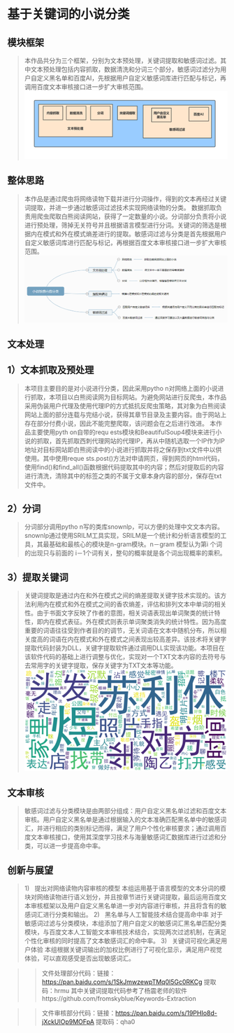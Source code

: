 基于关键词的小说分类
===
模块框架
---
>本作品共分为三个框架，分别为文本预处理，关键词提取和敏感词过滤。其中文本预处理包括内容抓取，数据清洗和分词三个部分，敏感词过滤分为用户自定义黑名单和百度AI，先根据用户自定义敏感词库进行匹配与标记，再调用百度文本审核接口进一步扩大审核范围。
![模块框架](https://github.com/xu798/-/blob/master/%E5%9B%BE%E7%89%87/%E6%A1%86%E6%9E%B6.png)

整体思路
---
>本作品是通过爬虫将网络读物下载并进行分词操作，得到的文本再经过关键词提取，并进一步通过敏感词过滤技术实现网络读物的分类。
数据抓取负责用爬虫爬取白熊阅读网站，获得了一定数量的小说。分词部分负责将小说进行预处理，筛掉无关符号并且根据语言模型进行分词。关键词的筛选是根据内在模式和外在模式熵差进行的提取。敏感词过滤与分类是首先根据用户自定义敏感词库进行匹配与标记，再根据百度文本审核接口进一步扩大审核范围。
![整体思路](https://github.com/xu798/-/blob/master/%E5%9B%BE%E7%89%87/%E6%95%B4%E4%BD%93%E6%80%9D%E8%B7%AF.png)

文本处理
---
1）文本抓取及预处理
---
>本项目主要目的是对小说进行分类，因此采用pytho n对网络上面的小说进行抓取，本项目以白熊阅读网为目标网站。为避免网站进行反爬虫，本作品采用伪装用户代理及使用代理IP的方式抵抗反爬虫策略，其对象为白熊阅读网站上面的部分连载与完结小说，获得其章节目录及主要内容。由于网站上存在部分付费小说，因此不能完整爬取，该问题会在之后进行改进。
本作品主要使用pyth on自带的requ ests模块和BeautifulSoup4模块来进行小说的抓取，首先抓取西刺代理网站的代理IP，再从中随机选取一个IP作为IP地址对目标网站即白熊阅读中的小说进行抓取并将之保存到txt文件中以供使用。其中使用reque sts.post()方法对申请网页，得到网页的html代码，使用find()和find_all()函数根据代码提取其中的内容；然后对提取后的内容进行清洗，清除其中的标签之类的不属于文章本身内容的部分，保存在txt文件中。

2）分词
---
>分词部分调用pytho n写的类库snownlp，可以方便的处理中文文本内容。snownlp通过使用SRILM工具实现，SRILM是一个统计和分析语言模型的工具，其最基础和最核心的模块是n-gram模块。n－gram 模型认为第i 个词的出现只与前面的 i－1个词有关，整句的概率就是各个词出现概率的乘积。

3）提取关键词
---
>关键词提取是通过内在和外在模式之间的熵差提取关键字技术实现的。该方法利用内在模式和外在模式之间的香农熵差，评估和排列文本中单词的相关性。由于书面文字反映了作者的意图，相关词语表现出单词聚类的统计特性，即内在模式表征。外在模式则表示单词聚类消失的统计特性。因为高度重要的词语往往受到作者目的的调节，无关词语在文本中随机分布，所以相关度高的词语在内在模式和外在模式之间表现出较高差异。该技术将关键字提取代码封装为DLL，关键字提取软件通过调用DLL实现该功能。本项目在该软件代码的基础上进行调整与优化，实现对一个TXT文本内容的去符号与去常用字的关键字提取，保存关键字为TXT文本等功能。
![关键词显示](https://github.com/xu798/-/blob/master/%E5%9B%BE%E7%89%87/1.png)

文本审核
---
>敏感词过滤与分类模块是由两部分组成：用户自定义黑名单过滤和百度文本审核。用户自定义黑名单是通过根据输入的文本准确匹配黑名单中的敏感词汇，并进行相应的类别标记而得，满足了用户个性化审核要求；通过调用百度文本审核接口，使用其深度学习技术与海量敏感词汇数据库进行过滤和分类，可以进一步提高命中率。

创新与展望
---
>1)   提出对网络读物内容审核的模型
本组运用基于语言模型的文本分词的模块对网络读物进行语义划分，并且按章节进行关键词提取，最后运用百度文本审核框架以及用户自定义黑名单进一步对内容进行审核，并且将含有的敏感词汇进行分类和输出。
2)   黑名单与人工智能技术结合提高命中率
对于敏感词过滤与分类模块，本组添加了用户自定义的敏感词汇黑名单匹配分类模块，与百度文本人工智能文本审核技术结合，实现两次过滤机制，在满足个性化审核的同时提高了文本敏感词汇的命中率。
3)   关键词可视化满足用户体验
本组根据关键词输出的加权比例进行了可视化显示，满足用户视觉体验，可以直观感受是否出现敏感词汇。

>>文件处理部分代码：链接：https://pan.baidu.com/s/1SkJmwzewpTMq0l5Gc0RKCg 提取码：hrmu 
其中关键词提取代码参考了杨震老师的软件https://github.com/fromskyblue/Keywords-Extraction

>>文件审核部分代码：链接：https://pan.baidu.com/s/19PHIo8d-jXckUIOp9MOFpA 提取码：qha0
